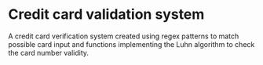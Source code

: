 # Credit card validation system

A credit card verification system created using regex patterns to match possible card input and functions implementing the Luhn algorithm to check the card number validity.
